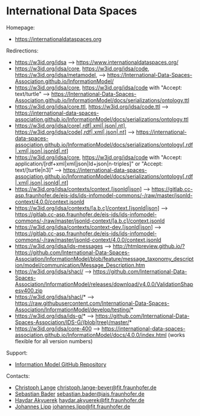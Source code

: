 International Data Spaces
=========================

Homepage:
* https://internationaldataspaces.org

Redirections:
* https://w3id.org/idsa --> https://www.internationaldataspaces.org/
* https://w3id.org/idsa/core, https://w3id.org/idsa/code, https://w3id.org/idsa/metamodel, --> https://International-Data-Spaces-Association.github.io/InformationModel/
* https://w3id.org/idsa/core, https://w3id.org/idsa/code with "Accept: text/turtle" --> https://International-Data-Spaces-Association.github.io/InformationModel/docs/serializations/ontology.ttl
* https://w3id.org/idsa/core.ttl, https://w3id.org/idsa/code.ttl --> https://international-data-spaces-association.github.io/InformationModel/docs/serializations/ontology.ttl
* https://w3id.org/idsa/core[.rdf|.xml|.json|.nt], https://w3id.org/idsa/code[.rdf|.xml|.json|.nt] --> https://international-data-spaces-association.github.io/InformationModel/docs/serializations/ontology[.rdf|.xml|.json|.jsonld|.nt]
* https://w3id.org/idsa/core, https://w3id.org/idsa/code with "Accept: application/[rdf+xml|xml|json|ld+json|n-triples]" or "Accept: text/[turtle|n3]" --> https://international-data-spaces-association.github.io/InformationModel/docs/serializations/ontology[.rdf|.xml|.json|.jsonld|.nt]
* https://w3id.org/idsa/contexts/context.[jsonld|json] --> https://gitlab.cc-asp.fraunhofer.de/eis-ids/ids-infomodel-commons/-/raw/master/jsonld-context/4.0.0/context.jsonld
* https://w3id.org/idsa/contexts/[a.b.c]/context.[jsonld|json] --> https://gitlab.cc-asp.fraunhofer.de/eis-ids/ids-infomodel-commons/-/raw/master/jsonld-context/[a.b.c]/context.jsonld
* https://w3id.org/idsa/contexts/context-dev.[jsonld|json] --> https://gitlab.cc-asp.fraunhofer.de/eis-ids/ids-infomodel-commons/-/raw/master/jsonld-context/4.0.0/context.jsonld
* https://w3id.org/idsa/ids-messages --> http://htmlpreview.github.io/?https://github.com/International-Data-Spaces-Association/InformationModel/blob/feature/message_taxonomy_description/model/communication/Message_Description.htm
* https://w3id.org/idsa/shacl/ --> https://github.com/International-Data-Spaces-Association/InformationModel/releases/download/v4.0.0/ValidationShapesv400.zip
* https://w3id.org/idsa/shacl/* --> https://raw.githubusercontent.com/International-Data-Spaces-Association/InformationModel/develop/testing/*
* https://w3id.org/idsa/ids-g/* --> https://github.com/International-Data-Spaces-Association/IDS-G/(blob|tree)/master/*
* https://w3id.org/idsa/core-400 --> https://international-data-spaces-association.github.io/InformationModel/docs/4.0.0/index.html (works flexible for all version numbers)

Support:
* [Information Model GitHub Repository](https://github.com/International-Data-Spaces-Association/InformationModel)

Contacts:
* [Christoph Lange](https://github.com/clange/) <christoph.lange-bever@fit.fraunhofer.de>
* [Sebastian Bader](https://github.com/sebbader) <sebastian.bader@iais.fraunhofer.de>
* [Haydar Akyuerek](https://github.com/HaydarAk) <haydar.akyuerek@fit.fraunhofer.de>
* [Johannes Lipp](https://github.com/JohannesLipp) <johannes.lipp@fit.fraunhofer.de>
